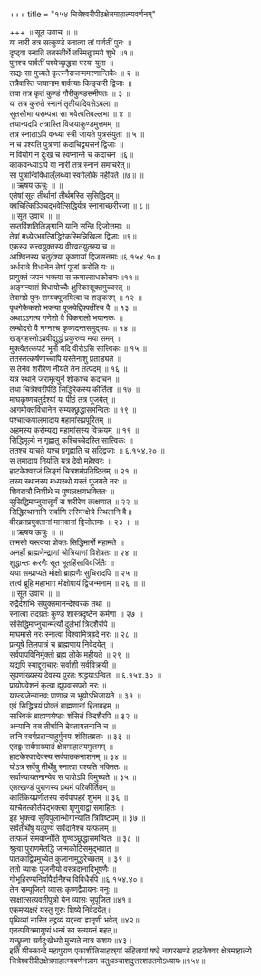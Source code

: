 +++
title = "१५४ चित्रेश्वरीपीठक्षेत्रमाहात्म्यवर्णनम्"

+++
॥ सूत उवाच ॥ ॥  
या नारी तत्र सत्कुण्डे स्नात्वा तां पार्वतीं पुनः ॥  
दृष्ट्वा स्नाति ततस्तीर्थे तस्मिन्रूपमये शुभे ॥१॥  
पुनश्च पार्वतीं पश्येच्छ्रद्धया परया युता ॥  
सद्यः सा मुच्यते कृत्स्नैराजन्ममरणान्तिकैः ॥ २ ॥  
तत्रैवास्ति जयानाम पार्वत्याः किङ्करी द्विजाः ॥  
तया तत्र कृतं कुण्डं गौरीकुण्डसमीपतः ॥ ३ ॥  
या तत्र कुरुते स्नानं तृतीयादिवसेऽबला ॥  
सुतसौभाग्यसम्पन्ना सा भवेत्पतिवल्लभा ॥ ४ ॥  
तथान्यदपि तत्रास्ति विजयाकुण्डमुत्तमम् ॥  
तत्र स्नाताऽपि वन्ध्या स्त्री जायते पुत्रसंयुता ॥ ५ ॥  
न च पश्यति पुत्राणां कदाचिद्व्यसनं द्विजाः ॥  
न वियोगं न दुःखं च स्वप्नान्ते च कदाचन ॥६॥  
काकवन्ध्याऽपि या नारी तत्र स्नानं समाचरेत्॥  
सा पुत्रान्विविधाल्ँलब्ध्वा स्वर्गलोके महीयते ॥७॥ ॥  
॥ ऋषय ऊचुः ॥ ॥  
एतेषां सूत तीर्थानां तीर्थमस्ति सुसिद्धिदम्॥  
क्वचित्किञ्ञ्चिद्भवेत्सिद्धिर्यत्र स्नानाच्छरीरजा ॥ ८॥  
॥ सूत उवाच ॥ ॥  
सप्तविंशतिलिङ्गानि यानि सन्ति द्विजोत्तमाः ॥  
तेषां मध्येऽभवत्सिद्धिरेकस्मिन्निखिला द्विजाः ॥९॥  
एकस्य सत्त्वयुक्तस्य वीरव्रतयुतस्य च ॥  
आश्विनस्य चतुर्दश्यां कृष्णायां द्विजसत्तमाः॥६.१५४.१०॥  
अर्धरात्रे विधानेन तेषां पूजां करोति यः ॥  
प्रागुक्तं जपनं भक्त्या स क्रमात्साधकोत्तमः॥११॥  
अङ्गन्यासं विधायोच्चैः क्षुरिकासूक्तमुच्चरत् ॥  
तेषामग्रे पुनः सम्यक्पूजयित्वा च शङ्करम् ॥ १२ ॥  
पृथगेकैकशो भक्त्या पूजयेद्दिक्पतींश्च वै ॥ १३ ॥  
अथाऽऽगत्य गणेशो वै विकरालो भयानकः ॥  
लम्बोदरो वै नग्नश्च कृष्णदन्तसमुद्भवः ॥ १४ ॥  
खड्गहस्तोऽब्रवीद्युद्धं प्रकुरुष्व मया समम् ॥  
मुक्त्वैतत्कपटं भूमौ यदि वीरोऽसि सात्त्विकः ॥ १५ ॥  
ततस्तत्कर्षणाच्चापि यस्तेनाशु प्रताड्यते ॥  
स तेनैव शरीरेण नीयते तेन तत्पदम् ॥ १६ ॥  
यत्र स्थाने जरामृत्युर्न शोकश्च कदाचन ॥  
तथा चित्रेश्वरीपीठे सिद्धिरेकस्य कीर्तिता ॥ १७ ॥  
माघकृष्णचतुर्दश्यां यः पीठं तत्र पूजयेत् ॥  
आगमोक्तविधानेन सम्यक्छ्रद्धासमन्वितः ॥ १९ ॥  
पश्चात्कपालमादाय महामांसप्रपूरितम् ॥  
अहमस्य करोम्यद्य महामांसस्य विक्रयम् ॥ १९ ॥  
सिद्धिमूल्ये न गृह्णातु कश्चिच्चेदस्ति सात्त्विकः ॥  
ततश्च याचते यश्च प्रगृह्णाति च सद्द्विजाः ॥ ६.१५४.२० ॥  
स तमादाय निर्याति यत्र देवो महेश्वरः ॥  
हाटकेश्वरजं लिङ्गं चित्रशर्मप्रतिष्ठितम् ॥ २१ ॥  
तस्य स्थानस्य मध्यस्थो यस्तं पूजयते नरः ॥  
शिवरात्रौ निशीथे च पुष्पलक्षणभक्तितः ॥  
सुसिद्धिमाप्नुयात्तूर्णं स शरीरेण तत्क्षणात् ॥ २२ ॥  
सिद्धिस्थानानि सर्वाणि तस्मिन्क्षेत्रे स्थितानि वै॥  
वीरव्रतप्रयुक्तानां मानवानां द्विजोत्तमाः ॥ २३ ॥ ॥  
॥ ऋषय ऊचुः ॥ ॥  
तामसो यस्त्वया प्रोक्तः सिद्धिमार्गो महामते ॥  
अनर्हो ब्राह्मणेन्द्राणां श्रोत्रियाणां विशेषतः ॥ २४ ॥  
शुद्धान्तः करणैः सूत भूतहिंसाविवर्जितैः ॥  
यथा सम्प्राप्यते मोक्षो ब्राह्मणैः सुचिरादपि ॥ २५ ॥  
तत्त्वं ब्रूहि महाभाग मोक्षोपायं द्विजन्मनाम् ॥ २६ ॥ ॥  
॥ सूत उवाच ॥ ॥  
रुद्रैर्दशभिः संयुक्तमानन्देश्वरकं तथा ॥  
स्नात्वा तदग्रतः कुण्डे शास्त्रदृष्टेन कर्मणा ॥ २७ ॥  
संसिद्धिमाप्नुयान्मर्त्यो दुर्लभां त्रिदशैरपि ॥  
माघमासे नरः स्नात्वा विश्वामित्रह्रदे नरः ॥ २८ ॥  
प्रत्यूषे तिलपात्रं च ब्राह्मणाय निवेदयेत् ॥  
सर्वपापविनिर्मुक्तो ब्रह्म लोके महीयते ॥ २९ ॥  
यद्यपि स्याद्दुराचारः सर्वाशी सर्वविक्रयी ॥  
सुपर्णाख्यस्य देवस्य पुरतः श्रद्धयाऽन्वितः ॥ ६.१५४.३० ॥  
प्रायोपवेशनं कृत्वा ह्युपवासपरो नरः ॥  
यस्त्यजेन्मानवः प्राणान्न स भूयोऽभिजायते ॥ ३१ ॥  
एवं सिद्धित्रयं प्रोक्तं ब्राह्मणानां हितावहम् ॥  
सात्त्विकं ब्राह्मणश्रेष्ठाः शंसितं त्रिदशैरपि ॥ ३२ ॥  
अन्यानि तत्र तीर्थानि देवतायतनानि च ॥  
तानि स्वर्गप्रदान्याहुर्मुनयः शंसितव्रताः ॥ ३३ ॥  
एतद्वः सर्वमाख्यातं क्षेत्रमाहात्म्यमुत्तमम् ॥  
हाटकेश्वरदेवस्य सर्वपातकनाशनम् ॥ ३४ ॥  
योऽत्र सर्वेषु तीर्थेषु स्नात्वा पश्यति भक्तितः ॥  
सर्वाण्यायतनान्येव स पापोऽपि विमुच्यते ॥ ३५ ॥  
एतत्खण्डं पुराणस्य प्रथमं परिकीर्तितम् ॥  
कार्तिकेयप्रणीतस्य सर्वपापहरं शुभम् ॥ ३६ ॥  
यश्चैतत्कीर्तयेद्भक्त्या शृणुयाद्वा समाहितः ॥  
इह भुक्त्वा सुविपुलान्भोगान्याति त्रिविष्टपम् ॥ ३७ ॥  
सर्वतीर्थेषु यत्पुण्यं सर्वदानैश्च यत्फलम् ॥  
तत्फलं समवाप्नोति शृण्वञ्छ्रद्धासमन्वितः ॥ ३८ ॥  
श्रुत्वा पुराणमेतद्धि जन्मकोटिसमुद्भवात् ॥  
पातकाद्विप्रमुच्येत कुलानामुद्धरेच्छतम् ॥ ३९ ॥  
ततो व्यासः पूजनीयो वस्त्रदानादिभूषणैः ॥  
गोभूहिरण्यनिर्वापैर्दानैश्च विविधैरपि ॥६.१५४.४०॥  
तेन सम्पूजितो व्यासः कृष्णद्वैपायनः मनुः ॥  
साक्षात्सत्यवतीपुत्रो येन व्यासः सुपूजितः॥४१॥  
एकमप्यक्षरं यस्तु गुरुः शिष्ये निवेदयेत्॥  
पृथिव्यां नास्ति तद्द्रव्यं यद्दत्त्वा ह्यनृणी भवेत् ॥४२॥  
एतत्पवित्रमायुष्यं धन्यं स्व स्त्ययनं महत्॥  
यच्छ्रुत्वा सर्वदुःखेभ्यो मुच्यते नात्र संशयः॥४३।  
इति श्रीस्कान्दे महापुराण एकाशीतिसाहस्र्यां संहितायां षष्ठे नागरखण्डे हाटकेश्वर क्षेत्रमाहात्म्ये चित्रेश्वरीपीठक्षेत्रमाहात्म्यवर्णनन्नाम चतुःपञ्चाशदुत्तरशततमोऽध्यायः॥१५४॥